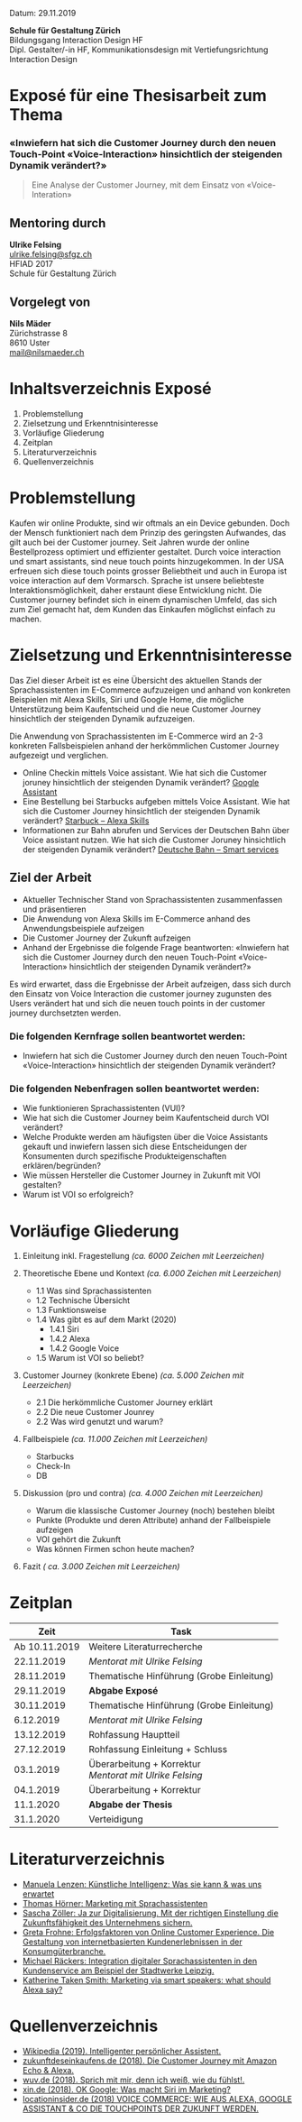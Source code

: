 Datum: 29.11.2019

**Schule für Gestaltung Zürich** <br>
Bildungsgang Interaction Design HF <br>
Dipl. Gestalter/-in HF, Kommunikationsdesign mit Vertiefungsrichtung Interaction Design

# Exposé für eine Thesisarbeit zum Thema

### «Inwiefern hat sich die Customer Journey durch den neuen Touch-Point «Voice-Interaction» hinsichtlich der steigenden Dynamik verändert?»

> Eine Analyse der Customer Journey, mit dem Einsatz von «Voice-Interation»

## Mentoring durch 

**Ulrike Felsing**<br>
ulrike.felsing@sfgz.ch<br>
HFIAD 2017<br>
Schule für Gestaltung Zürich

## Vorgelegt von
 
**Nils Mäder**<br>
Zürichstrasse 8<br>
8610 Uster<br>
mail@nilsmaeder.ch<br>

# Inhaltsverzeichnis Exposé

1. Problemstellung
2. Zielsetzung und Erkenntnisinteresse
5. Vorläufige Gliederung
6. Zeitplan
7. Literaturverzeichnis
8. Quellenverzeichnis

# Problemstellung

Kaufen wir online Produkte, sind wir oftmals an ein Device gebunden. Doch der Mensch funktioniert nach dem Prinzip des geringsten Aufwandes, das gilt auch bei der Customer journey. Seit Jahren wurde der online Bestellprozess optimiert und effizienter gestaltet. Durch voice interaction und smart assistants, sind neue touch points hinzugekommen. In der USA erfreuen sich diese touch points grosser Beliebtheit und auch in Europa ist voice interaction auf dem Vormarsch. Sprache ist unsere beliebteste Interaktionsmöglichkeit, daher erstaunt diese Entwicklung nicht. Die Customer journey befindet sich in einem dynamischen Umfeld, das sich zum Ziel gemacht hat, dem Kunden das Einkaufen möglichst einfach zu machen.

# Zielsetzung und Erkenntnisinteresse

Das Ziel dieser Arbeit ist es eine Übersicht des aktuellen Stands der Sprachassistenten im E-Commerce aufzuzeigen und anhand von konkreten Beispielen mit Alexa Skills, Siri und Google Home, die mögliche Unterstützung beim Kaufentscheid und die neue Customer Journey hinsichtlich der steigenden Dynamik aufzuzeigen.

Die Anwendung von Sprachassistenten im E-Commerce wird an 2-3 konkreten Fallsbeispielen anhand der herkömmlichen Customer Journey aufgezeigt und verglichen. 

* Online Checkin mittels Voice assistant. Wie hat sich die Customer joruney hinsichtlich der steigenden Dynamik verändert?
[Google Assistant](https://wccftech.com/google-assistant-now-lets-you-check-in-to-flights-by-voice-and-more/)
* Eine Bestellung bei Starbucks aufgeben mittels Voice Assistant. Wie hat sich die Customer Journey hinsichtlich der steigenden Dynamik verändert? [Starbuck – Alexa Skills](https://www.cnet.com/how-to/amazon-echo-how-to-order-starbucks-with-alexa/)
* Informationen zur Bahn abrufen und Services der Deutschen Bahn über Voice assistant nutzen. Wie hat sich die Customer Joruney hinsichtlich der steigenden Dynamik verändert? [Deutsche Bahn – Smart services](https://www.deutschebahn.com/en/Digitalization_new/technology/innovations/Smart-services-the-Siri-for-train-travelers--4167438)


## Ziel der Arbeit

* Aktueller Technischer Stand von Sprachassistenten zusammenfassen und präsentieren
* Die Anwendung von Alexa Skills im E-Commerce anhand des Anwendungsbeispiele aufzeigen
* Die Customer Journey der Zukunft aufzeigen
* Anhand der Ergebnisse die folgende Frage beantworten: 
«Inwiefern hat sich die Customer Journey durch den neuen Touch-Point «Voice-Interaction» hinsichtlich der steigenden Dynamik verändert?»

Es wird erwartet, dass die Ergebnisse der Arbeit aufzeigen, dass sich durch den Einsatz von Voice Interaction die customer journey zugunsten des Users verändert hat und sich die neuen touch points in der customer journey durchsetzten werden. 

### Die folgenden Kernfrage sollen beantwortet werden:
* Inwiefern hat sich die Customer Journey durch den neuen Touch-Point «Voice-Interaction» hinsichtlich der steigenden Dynamik verändert?

### Die folgenden Nebenfragen sollen beantwortet werden:

* Wie funktionieren Sprachassistenten (VUI)?
* Wie hat sich die Customer Journey beim Kaufentscheid durch VOI verändert?
* Welche Produkte werden am häufigsten über die Voice Assistants gekauft und inwiefern lassen sich diese Entscheidungen der Konsumenten durch spezifische Produkteigenschaften erklären/begründen? 
* Wie müssen Hersteller die Customer Journey in Zukunft mit VOI gestalten?
* Warum ist VOI so erfolgreich?

# Vorläufige Gliederung

1.  Einleitung inkl. Fragestellung *(ca. 6000 Zeichen mit Leerzeichen)*
2.  Theoretische Ebene und Kontext *(ca. 6.000 Zeichen mit Leerzeichen)*
    * 1.1	Was sind Sprachassistenten
    * 1.2	Technische Übersicht
    * 1.3	Funktionsweise
    * 1.4	Was gibt es auf dem Markt (2020)
      * 1.4.1 Siri
      * 1.4.2 Alexa
      * 1.4.2 Google Voice
    * 1.5	Warum ist VOI so beliebt?
      
3.  Customer Journey  (konkrete Ebene) *(ca. 5.000 Zeichen mit Leerzeichen)*
    * 2.1 	Die herkömmliche Customer Journey erklärt
    * 2.2	Die neue Customer Jounrey
    * 2.2	Was wird genutzt und warum?
   
3.  Fallbeispiele *(ca. 11.000 Zeichen mit Leerzeichen)*
    * Starbucks
    * Check-In
    * DB  
4.  Diskussion (pro und contra) *(ca. 4.000 Zeichen mit Leerzeichen)*
	  * Warum die klassische Customer Journey (noch) bestehen bleibt
	  * Punkte (Produkte und deren Attribute)  anhand der Fallbeispiele aufzeigen
	  * VOI gehört die Zukunft
	  * Was können Firmen schon heute machen?
6.  Fazit *( ca. 3.000 Zeichen mit Leerzeichen)*

# Zeitplan

| Zeit          | Task                                                         |
|---------------|--------------------------------------------------------------|
| Ab 10.11.2019 | Weitere Literaturrecherche                                   |
| 22.11.2019    | *Mentorat mit Ulrike Felsing*                                |
| 28.11.2019    | Thematische Hinführung (Grobe Einleitung)                    |
| 29.11.2019    | **Abgabe Exposé**                                            |
| 30.11.2019    | Thematische Hinführung (Grobe Einleitung)                    |
| 6.12.2019     | *Mentorat mit Ulrike Felsing*                                |
| 13.12.2019    | Rohfassung Hauptteil                                         |
| 27.12.2019    | Rohfassung Einleitung + Schluss                              |
| 03.1.2019     | Überarbeitung + Korrektur <br> *Mentorat mit Ulrike Felsing* |
| 04.1.2019     | Überarbeitung + Korrektur                                    |
| 11.1.2020     | **Abgabe der Thesis**                                        |
| 31.1.2020     | Verteidigung                                                 |

# Literaturverzeichnis

* [Manuela Lenzen: Künstliche Intelligenz: Was sie kann & was uns erwartet](https://books.google.ch/books/about/K%C3%BCnstliche_Intelligenz.html?id=-7VGDwAAQBAJ&printsec=frontcover&source=kp_read_button&redir_esc=y#v=onepage&q&f=false)
* [Thomas Hörner: Marketing mit Sprachassistenten](https://www.springer.com/gp/book/9783658256494)
* [Sascha Zöller: Ja zur Digitalisierung. Mit der richtigen Einstellung die Zukunftsfähigkeit des Unternehmens sichern.](https://www.springer.com/de/book/9783658239589?wt_mc=ThirdParty.Wilex.3.EPR632.BookPage_eBook#otherversion=9783658239596)
* [Greta Frohne: Erfolgsfaktoren von Online Customer Experience. Die Gestaltung von internetbasierten Kundenerlebnissen in der Konsumgüterbranche.](https://www.springer.com/de/book/9783658284862)
* [Michael Räckers: Integration digitaler Sprachassistenten in den Kundenservice am Beispiel der Stadtwerke Leipzig.](https://dl.gi.de/handle/20.500.12116/20514)
* [Katherine Taken Smith: Marketing via smart speakers: what should Alexa say?](https://www.tandfonline.com/doi/abs/10.1080/0965254X.2018.1541924?journalCode=rjsm20)



# Quellenverzeichnis
* [Wikipedia (2019). Intelligenter persönlicher Assistent.](https://de.wikipedia.org/wiki/Intelligenter_pers%C3%B6nlicher_Assistent)
* [zukunftdeseinkaufens.de (2018). Die Customer Journey mit Amazon Echo & Alexa.](https://zukunftdeseinkaufens.de/customer-journey-amazon-echo-alexa/)
* [wuv.de (2018). Sprich mit mir, denn ich weiß, wie du fühlst!.](https://www.wuv.de/digital/sprich_mit_mir_denn_ich_weiss_wie_du_fuehlst)
* [xin.de (2018). OK Google: Was macht Siri im Marketing?
](https://www.xing.com/communities/posts/ok-google-was-macht-siri-im-marketing-1015031270)
* [locationinsider.de (2018) VOICE COMMERCE: WIE AUS ALEXA, GOOGLE ASSISTANT & CO DIE TOUCHPOINTS DER ZUKUNFT WERDEN.
](https://locationinsider.de/voice-commerce-wie-aus-alexa-google-assistant-siri-und-cortana-die-touchpoints-der-zukunft-werden/)


